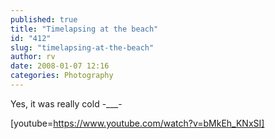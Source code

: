 ```yaml
---
published: true
title: "Timelapsing at the beach"
id: "412"
slug: "timelapsing-at-the-beach"
author: rv
date: 2008-01-07 12:16
categories: Photography
---
```

Yes, it was really cold -___-

[youtube=https://www.youtube.com/watch?v=bMkEh_KNxSI]